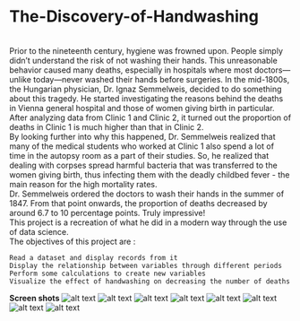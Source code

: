 # The-Discovery-of-Handwashing
<br>
Prior to the nineteenth century, hygiene was frowned upon. People simply didn’t understand the risk of not washing their hands. This unreasonable behavior caused many deaths, especially in hospitals where most doctors—unlike today—never washed their hands before surgeries. In the mid-1800s, the Hungarian physician, Dr. Ignaz Semmelweis, decided to do something about this tragedy. He started investigating the reasons behind the deaths in Vienna general hospital and those of women giving birth in particular. After analyzing data from Clinic 1 and Clinic 2, it turned out the proportion of deaths in Clinic 1 is much higher than that in Clinic 2.
<br>
By looking further into why this happened, Dr. Semmelweis realized that many of the medical students who worked at Clinic 1 also spend a lot of time in the autopsy room as a part of their studies. So, he realized that dealing with corpses spread harmful bacteria that was transferred to the women giving birth, thus infecting them with the deadly childbed fever - the main reason for the high mortality rates.
<br>
Dr. Semmelweis ordered the doctors to wash their hands in the summer of 1847. From that point onwards, the proportion of deaths decreased by around 6.7 to 10 percentage points. Truly impressive!
<br>
This project is a recreation of what he did in a modern way through the use of data science.
<br>
The objectives of this project are :

    Read a dataset and display records from it
    Display the relationship between variables through different periods
    Perform some calculations to create new variables
    Visualize the effect of handwashing on decreasing the number of deaths
**Screen shots**
![alt text](https://github.com/AbidaNidhal/The-Discovery-of-Handwashing/blob/main/1.jpg)
![alt text](https://github.com/AbidaNidhal/The-Discovery-of-Handwashing/blob/main/2.jpg)
![alt text](https://github.com/AbidaNidhal/The-Discovery-of-Handwashing/blob/main/3.jpg)
![alt text](https://github.com/AbidaNidhal/The-Discovery-of-Handwashing/blob/main/4.jpg)
![alt text](https://github.com/AbidaNidhal/The-Discovery-of-Handwashing/blob/main/5.jpg)
![alt text](https://github.com/AbidaNidhal/The-Discovery-of-Handwashing/blob/main/6.jpg)
![alt text](https://github.com/AbidaNidhal/The-Discovery-of-Handwashing/blob/main/7.jpg)
![alt text](https://github.com/AbidaNidhal/The-Discovery-of-Handwashing/blob/main/8.jpg)
